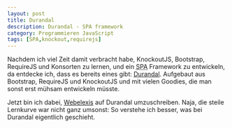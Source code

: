 ```yaml
---
layout: post
title: Durandal
description: Durandal - SPA framework
category: Programmieren JavaScript
tags: [SPA,knockout,requirejs]
---
```


Nachdem ich viel Zeit damit verbracht habe, KnockoutJS, Bootstrap, RequireJS und Konsorten zu lernen, und ein <abbr title="Single Page Application">SPA</abbr> Framework zu entwickeln, da entdecke ich, dass es bereits eines gibt: [Durandal](http://durandaljs.com). Aufgebaut aus Bootstrap, RequireJS und KnockoutJS und mit vielen Goodies, die man sonst erst mühsam entwickeln müsste.

Jetzt bin ich dabei, [Webelexis](http://github.com/rgwch/webelexis) auf Durandal umzuschreiben. Naja, die steile Lernkurve war nicht ganz umsonst: So verstehe ich besser, was bei Durandal eigentlich geschieht.

